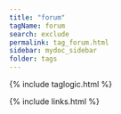 ```yaml
---
title: "forum"
tagName: forum
search: exclude
permalink: tag_forum.html
sidebar: mydoc_sidebar
folder: tags
---
```

{% include taglogic.html %}

{% include links.html %}
